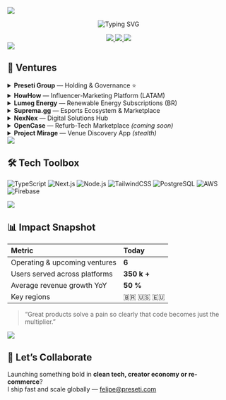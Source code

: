 <!-- README.md — Felipe Preseti | Preseti Group -->

<!-- ===================================================== -->
<!--  HERO BANNER COM GRADIENTE E ONDA (Capsule Render)    -->
<!--  Troque as cores em color= e height se quiser         -->
<!-- ===================================================== -->
<img
  src="https://capsule-render.vercel.app/api?type=waving&color=0:ff00cc,100:333399&height=230&section=header&text=Felipe%20Preseti&fontColor=FFFFFF&fontSize=48&fontAlignY=38&desc=Founder%20%26%20CEO%20%E2%80%94%20Preseti%20Group&descAlignY=60&animation=twinkling"
/>

<!-- ===================================================== -->
<!--  FRASE “TYPING” ANIMADA                               -->
<!--  Ajuste texto ou remova se preferir algo estático      -->
<!-- ===================================================== -->
<p align="center">
  <img src="https://readme-typing-svg.herokuapp.com?center=true&vCenter=true&pause=1200&width=380&height=40&lines=We+turn+pain+points+into+products;Scaling+across+LATAM+%26+beyond" alt="Typing SVG" />
</p>

<!-- Botões sociais em estilo badge neon                  -->
<div align="center">
  <a href="https://preseti.com">
    <img src="https://img.shields.io/badge/preseti.com-ff00cc?style=for-the-badge&logo=internet-archive&logoColor=white">
  </a>
  <a href="https://linkedin.com/in/felipepreseti">
    <img src="https://img.shields.io/badge/LinkedIn-0A66C2?style=for-the-badge&logo=linkedin&logoColor=white">
  </a>
  <a href="mailto:felipe@preseti.com">
    <img src="https://img.shields.io/badge/felipe@preseti.com-ff4d4d?style=for-the-badge&logo=gmail&logoColor=white">
  </a>
</div>

<!-- Divisor em gradiente (usa o mesmo Capsule Render) -->
<img src="https://capsule-render.vercel.app/api?type=waving&color=333399,ff00cc&height=120&section=footer"/>

## 🚀 Ventures

<details>
<summary><b>Preseti Group</b> — Holding &amp; Governance ⭐</summary>
Strategy, capital allocation and cross-venture synergy for every company listed below.
</details>

<details>
<summary><b>HowHow</b> — Influencer-Marketing Platform (LATAM)</summary>
Connects tech brands and creators; algoritmos medem ROI end-to-end.
</details>

<details>
<summary><b>Lumeg Energy</b> — Renewable Energy Subscriptions (BR)</summary>
Otimiza consumo, reduz custos e amplia o acesso à energia solar no Brasil.
</details>

<details>
<summary><b>Suprema.gg</b> — Esports Ecosystem &amp; Marketplace</summary>
Gestão de ligas, matchmaking e trading de itens em um único hub competitivo.
</details>

<details>
<summary><b>NexNex</b> — Digital Solutions Hub</summary>
Sites, tráfego pago e design — automação total com múltiplas IAs (beta).
</details>

<details>
<summary><b>OpenCase</b> — Refurb-Tech Marketplace <i>(coming&nbsp;soon)</i></summary>
IA para inspeção, reparo e precificação de produtos RMA, com descontos agressivos.
</details>

<details>
<summary><b>Project Mirage</b> — Venue Discovery App <i>(stealth)</i></summary>
Recomenda lugares e experiências personalizadas em tempo real.
</details>

<!-- Divisor em gradiente -->
<img src="https://capsule-render.vercel.app/api?type=waving&color=ff00cc,333399&height=120&section=footer"/>

## 🛠 Tech Toolbox
![TypeScript](https://img.shields.io/badge/TypeScript-ff00cc?style=flat&logo=typescript&logoColor=white)
![Next.js](https://img.shields.io/badge/Next.js-333399?style=flat&logo=nextdotjs)
![Node.js](https://img.shields.io/badge/Node.js-47c314?style=flat&logo=nodedotjs&logoColor=white)
![TailwindCSS](https://img.shields.io/badge/Tailwind-38B2AC?style=flat&logo=tailwindcss&logoColor=white)
![PostgreSQL](https://img.shields.io/badge/PostgreSQL-4169E1?style=flat&logo=postgresql&logoColor=white)
![AWS](https://img.shields.io/badge/AWS-232F3E?style=flat&logo=amazonaws)
![Firebase](https://img.shields.io/badge/Firebase-ffca28?style=flat&logo=firebase&logoColor=black)

<!-- Divisor em gradiente -->
<img src="https://capsule-render.vercel.app/api?type=waving&color=333399,ff00cc&height=120&section=footer"/>

## 📊 Impact Snapshot

| Metric | Today |
| :-- | :-- |
| Operating & upcoming ventures | **6** |
| Users served across platforms | **350 k +** |
| Average revenue growth YoY | **50 %** |
| Key regions | 🇧🇷  🇺🇸  🇪🇺 |

> “Great products solve a pain so clearly that code becomes just the multiplier.”

<!-- Divisor em gradiente -->
<img src="https://capsule-render.vercel.app/api?type=waving&color=ff00cc,333399&height=120&section=footer"/>

## 🤝 Let’s Collaborate

Launching something bold in **clean tech, creator economy or re-commerce**?  
I ship fast and scale globally — <a href="mailto:felipe@preseti.com">felipe@preseti.com</a>
